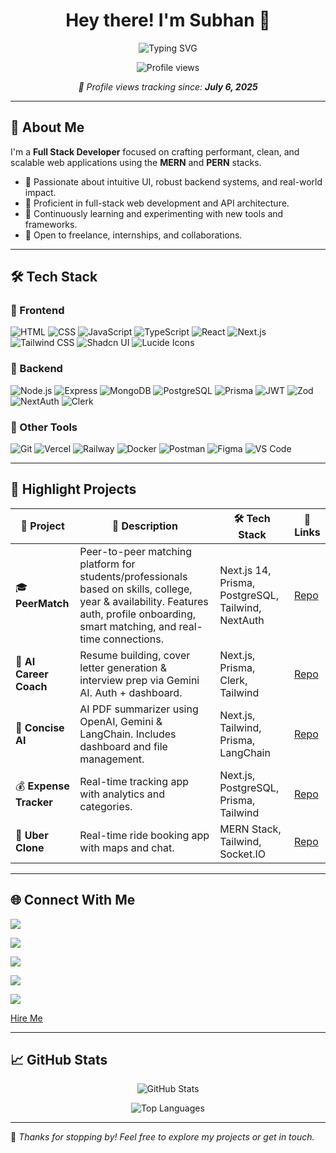 <h1 align="center">Hey there! I'm Subhan 👋</h1>

<p align="center">
  <img src="https://readme-typing-svg.demolab.com?font=Fira+Code&pause=1000&color=F38CAC&center=true&vCenter=true&width=450&lines=Full+Stack+Developer;Freelancer;Open+Source+Contributor;Always+Learning+and+Building" alt="Typing SVG" />
</p>

<p align="center">
  <img src="https://komarev.com/ghpvc/?username=SubhanAlom009&color=F38CAC&style=flat-square" alt="Profile views" />
</p>

<p align="center"><em>📍 Profile views tracking since: <strong>July 6, 2025</strong></em></p>

---

## 🌸 About Me

I'm a **Full Stack Developer** focused on crafting performant, clean, and scalable web applications using the **MERN** and **PERN** stacks.

- 🧠 Passionate about intuitive UI, robust backend systems, and real-world impact.
- 🚀 Proficient in full-stack web development and API architecture.
- 🌱 Continuously learning and experimenting with new tools and frameworks.
- 🤝 Open to freelance, internships, and collaborations.

---

## 🛠️ Tech Stack

### 🧩 Frontend
![HTML](https://img.shields.io/badge/HTML-E34F26?style=flat&logo=html5&logoColor=white)
![CSS](https://img.shields.io/badge/CSS-1572B6?style=flat&logo=css3&logoColor=white)
![JavaScript](https://img.shields.io/badge/JavaScript-F7DF1E?style=flat&logo=javascript&logoColor=black)
![TypeScript](https://img.shields.io/badge/TypeScript-3178C6?style=flat&logo=typescript&logoColor=white)
![React](https://img.shields.io/badge/React-61DAFB?style=flat&logo=react&logoColor=black)
![Next.js](https://img.shields.io/badge/Next.js-000000?style=flat&logo=nextdotjs&logoColor=white)
![Tailwind CSS](https://img.shields.io/badge/TailwindCSS-38B2AC?style=flat&logo=tailwind-css&logoColor=white)
![Shadcn UI](https://img.shields.io/badge/Shadcn_UI-18181B?style=flat)
![Lucide Icons](https://img.shields.io/badge/Lucide_Icons-FFD700?style=flat)

### 🧩 Backend
![Node.js](https://img.shields.io/badge/Node.js-339933?style=flat&logo=node.js&logoColor=white)
![Express](https://img.shields.io/badge/Express-000000?style=flat&logo=express&logoColor=white)
![MongoDB](https://img.shields.io/badge/MongoDB-47A248?style=flat&logo=mongodb&logoColor=white)
![PostgreSQL](https://img.shields.io/badge/PostgreSQL-336791?style=flat&logo=postgresql&logoColor=white)
![Prisma](https://img.shields.io/badge/Prisma-2D3748?style=flat&logo=prisma&logoColor=white)
![JWT](https://img.shields.io/badge/JWT-000000?style=flat&logo=jsonwebtokens&logoColor=white)
![Zod](https://img.shields.io/badge/Zod-DD0031?style=flat)
![NextAuth](https://img.shields.io/badge/NextAuth.js-000000?style=flat)
![Clerk](https://img.shields.io/badge/Clerk-3C2BFE?style=flat&logo=clerk&logoColor=white)

### 🧰 Other Tools
![Git](https://img.shields.io/badge/Git-F05032?style=flat&logo=git&logoColor=white)
![Vercel](https://img.shields.io/badge/Vercel-000000?style=flat&logo=vercel&logoColor=white)
![Railway](https://img.shields.io/badge/Railway-000000?style=flat&logo=railway&logoColor=white)
![Docker](https://img.shields.io/badge/Docker-2496ED?style=flat&logo=docker&logoColor=white)
![Postman](https://img.shields.io/badge/Postman-FF6C37?style=flat&logo=postman&logoColor=white)
![Figma](https://img.shields.io/badge/Figma-F24E1E?style=flat&logo=figma&logoColor=white)
![VS Code](https://img.shields.io/badge/VS_Code-007ACC?style=flat&logo=visual-studio-code&logoColor=white)

---

## 💼 Highlight Projects

| 🚀 Project | 🌟 Description | 🛠 Tech Stack | 🔗 Links |
|-----------|----------------|---------------|----------|
| 🎓 **PeerMatch** | Peer-to-peer matching platform for students/professionals based on skills, college, year & availability. Features auth, profile onboarding, smart matching, and real-time connections. | Next.js 14, Prisma, PostgreSQL, Tailwind, NextAuth | [Repo](https://github.com/SubhanAlom009/peer-match) |
| 🤖 **AI Career Coach** | Resume building, cover letter generation & interview prep via Gemini AI. Auth + dashboard. | Next.js, Prisma, Clerk, Tailwind | [Repo](https://github.com/SubhanAlom009/AI-Career-Coach) |
| 📄 **Concise AI** | AI PDF summarizer using OpenAI, Gemini & LangChain. Includes dashboard and file management. | Next.js, Tailwind, Prisma, LangChain | [Repo](https://github.com/SubhanAlom009/ConciseAI) |
| 💰 **Expense Tracker** | Real-time tracking app with analytics and categories. | Next.js, PostgreSQL, Prisma, Tailwind | [Repo](https://github.com/SubhanAlom009/Expense-Tracker-App) |
| 🚗 **Uber Clone** | Real-time ride booking app with maps and chat. | MERN Stack, Tailwind, Socket.IO | [Repo](https://github.com/SubhanAlom009/uber-clone-Full-Stack) |

---

## 🌐 Connect With Me

<p align="left">
  <a href="https://subhanalom.live" target="_blank">
    <img src="https://img.shields.io/badge/Portfolio-subhanalom.live-F38CAC?style=for-the-badge&logo=vercel&logoColor=white" />
  </a>
</p>

<p align="left">
  <a href="https://github.com/SubhanAlom009" target="_blank">
    <img src="https://img.shields.io/badge/GitHub-SubhanAlom009-181717?style=for-the-badge&logo=github&logoColor=white" />
  </a>
</p>

<p align="left">
  <a href="https://linkedin.com/in/subhanalom" target="_blank">
    <img src="https://img.shields.io/badge/LinkedIn-SubhanAlom009-0A66C2?style=for-the-badge&logo=linkedin&logoColor=white" />
  </a>
</p>

<p align="left">
  <a href="https://x.com/BreathSubhan" target="_blank">
    <img src="https://img.shields.io/badge/X-BreathSubhan-000000?style=for-the-badge&logo=twitter&logoColor=white" />
  </a>
</p>

<p align="left">
  <a href="mailto:subhanalombasic123@gmail.com" target="_blank">
    <img src="https://img.shields.io/badge/Gmail-subhanalombasic123@gmail.com-D14836?style=for-the-badge&logo=gmail&logoColor=white" />
  </a>
</p>
<a
  href="mailto:subhanalom009@gmail.com"
  className="inline-block px-6 py-2 bg-red-600 text-white rounded-xl shadow hover:bg-red-700 transition"
>
  Hire Me
</a>


---

## 📈 GitHub Stats

<p align="center">
  <img src="https://github-readme-stats.vercel.app/api?username=SubhanAlom009&show_icons=true&theme=rose_pine&hide_border=true" alt="GitHub Stats" />
</p>

<p align="center">
  <img src="https://github-readme-stats.vercel.app/api/top-langs/?username=SubhanAlom009&layout=compact&theme=rose_pine&hide_border=true" alt="Top Languages" />
</p>

---

🌸 _Thanks for stopping by! Feel free to explore my projects or get in touch._

